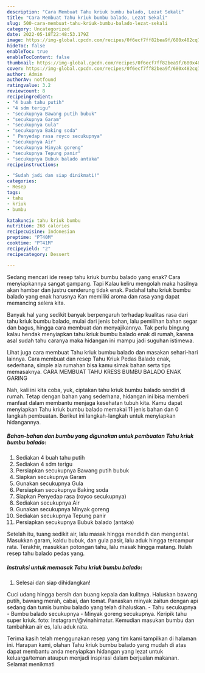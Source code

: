 ```yaml
---
description: "Cara Membuat Tahu kriuk bumbu balado, Lezat Sekali"
title: "Cara Membuat Tahu kriuk bumbu balado, Lezat Sekali"
slug: 500-cara-membuat-tahu-kriuk-bumbu-balado-lezat-sekali
category: Uncategorized
date: 2022-05-18T22:48:53.179Z
image: https://img-global.cpcdn.com/recipes/0f6ecf7ff82bea9f/680x482cq70/tahu-kriuk-bumbu-balado-foto-resep-utama.jpg
hideToc: false
enableToc: true
enableTocContent: false
thumbnail: https://img-global.cpcdn.com/recipes/0f6ecf7ff82bea9f/680x482cq70/tahu-kriuk-bumbu-balado-foto-resep-utama.jpg
cover: https://img-global.cpcdn.com/recipes/0f6ecf7ff82bea9f/680x482cq70/tahu-kriuk-bumbu-balado-foto-resep-utama.jpg
author: Admin
authorAv: notfound
ratingvalue: 3.2
reviewcount: 8
recipeingredient:
- "4 buah tahu putih"
- "4 sdm terigu"
- "secukupnya Bawang putih bubuk"
- "secukupnya Garam"
- "secukupnya Gula"
- "secukupnya Baking soda"
- " Penyedap rasa royco secukupnya"
- "secukupnya Air"
- "secukupnya Minyak goreng"
- "secukupnya Tepung panir"
- "secukupnya Bubuk balado antaka"
recipeinstructions:

- "Sudah jadi dan siap dinikmati!"
categories:
- Resep
tags:
- tahu
- kriuk
- bumbu

katakunci: tahu kriuk bumbu 
nutrition: 268 calories
recipecuisine: Indonesian
preptime: "PT40M"
cooktime: "PT41M"
recipeyield: "2"
recipecategory: Dessert

---
```



Sedang mencari ide resep tahu kriuk bumbu balado yang enak? Cara menyiapkannya sangat gampang. Tapi Kalau keliru mengolah maka hasilnya akan hambar dan justru cenderung tidak enak. Padahal tahu kriuk bumbu balado yang enak harusnya Kan memiliki aroma dan rasa yang dapat memancing selera kita.


Banyak hal yang sedikit banyak berpengaruh terhadap kualitas rasa dari tahu kriuk bumbu balado, mulai dari jenis bahan, lalu pemilihan bahan segar dan bagus, hingga cara membuat dan menyajikannya. Tak perlu bingung kalau hendak menyiapkan tahu kriuk bumbu balado enak di rumah, karena asal sudah tahu caranya maka hidangan ini mampu jadi suguhan istimewa.

Lihat juga cara membuat Tahu kriuk bumbu balado dan masakan sehari-hari lainnya. Cara membuat dan resep Tahu Kriuk Pedas Balado enak, sederhana, simple ala rumahan bisa kamu simak bahan serta tips memasaknya. CARA MEMBUAT TAHU KRESS BUMBU BALADO ENAK GARING


Nah, kali ini kita coba, yuk, ciptakan tahu kriuk bumbu balado sendiri di rumah. Tetap dengan bahan yang sederhana, hidangan ini bisa memberi manfaat dalam membantu menjaga kesehatan tubuh kita. Kamu dapat menyiapkan Tahu kriuk bumbu balado memakai 11 jenis bahan dan 0 langkah pembuatan. Berikut ini langkah-langkah untuk menyiapkan hidangannya.

<!--inarticleads1-->

##### Bahan-bahan dan bumbu yang digunakan untuk pembuatan Tahu kriuk bumbu balado:

1. Sediakan 4 buah tahu putih
1. Sediakan 4 sdm terigu
1. Persiapkan secukupnya Bawang putih bubuk
1. Siapkan secukupnya Garam
1. Gunakan secukupnya Gula
1. Persiapkan secukupnya Baking soda
1. Siapkan  Penyedap rasa (royco secukupnya)
1. Sediakan secukupnya Air
1. Gunakan secukupnya Minyak goreng
1. Sediakan secukupnya Tepung panir
1. Persiapkan secukupnya Bubuk balado (antaka)


Setelah itu, tuang sedikit air, lalu masak hingga mendidih dan mengental. Masukkan garam, kaldu bubuk, dan gula pasir, lalu aduk hingga tercampur rata. Terakhir, masukkan potongan tahu, lalu masak hingga matang. Itulah resep tahu balado pedas yang. 

<!--inarticleads2-->

##### Instruksi untuk memasak Tahu kriuk bumbu balado:


1. Selesai dan siap dihidangkan!

Cuci udang hingga bersih dan buang kepala dan kulitnya. Haluskan bawang putih, bawang merah, cabai, dan tomat. Panaskan minyak zaitun dengan api sedang dan tumis bumbu balado yang telah dihaluskan. - Tahu secukupnya - Bumbu balado secukupnya - Minyak goreng secukupnya. Keripik tahu super kriuk. foto: Instagram/@vinahimatur. Kemudian masukan bumbu dan tambahkan air es, lalu aduk rata. 

Terima kasih telah menggunakan resep yang tim kami tampilkan di halaman ini. Harapan kami, olahan Tahu kriuk bumbu balado yang mudah di atas dapat membantu anda menyiapkan hidangan yang lezat untuk keluarga/teman ataupun menjadi inspirasi dalam berjualan makanan. Selamat menikmati
